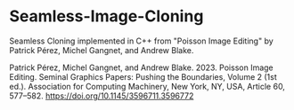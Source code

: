 # Seamless-Image-Cloning
Seamless Cloning implemented in C++ from "Poisson Image Editing" by Patrick Pérez, Michel Gangnet, and Andrew Blake. 

Patrick Pérez, Michel Gangnet, and Andrew Blake. 2023. Poisson Image Editing. Seminal Graphics Papers: Pushing the Boundaries, Volume 2 (1st ed.). Association for Computing Machinery, New York, NY, USA, Article 60, 577–582. https://doi.org/10.1145/3596711.3596772 
